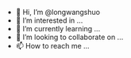 - 👋 Hi, I’m @longwangshuo
- 👀 I’m interested in ...
- 🌱 I’m currently learning ...
- 💞️ I’m looking to collaborate on ...
- 📫 How to reach me ...

<!---
longwangshuo/longwangshuo is a ✨ special ✨ repository because its `README.md` (this file) appears on your GitHub profile.
You can click the Preview link to take a look at your changes.
--->
